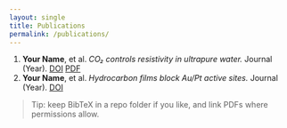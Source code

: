```yaml
---
layout: single
title: Publications
permalink: /publications/
---
```


1. **Your Name**, et al. *CO₂ controls resistivity in ultrapure water.* Journal (Year). [DOI](#) [PDF](#)  
2. **Your Name**, et al. *Hydrocarbon films block Au/Pt active sites.* Journal (Year). [DOI](#)

> Tip: keep BibTeX in a repo folder if you like, and link PDFs where permissions allow.
